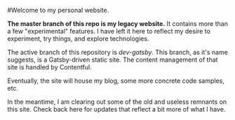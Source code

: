 #Welcome to my personal website.

__The master branch of this repo is my legacy website.__
It contains more than a few "experimental" features. I have left it here to reflect my desire to experiment, try things, and explore technologies.

The active branch of this repository is *dev-gatsby*. This branch, as it's name suggests, is a Gatsby-driven static site. The content management of that site is handled by Contentful.

Eventually, the site will house my blog, some more concrete code samples, etc.

In the meantime, I am clearing out some of the old and useless remnants on this site. Check back here for updates that reflect a bit more of what I have.